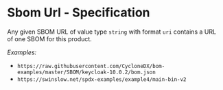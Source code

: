 # Sbom Url - Specification

Any given SBOM URL of value type `string` with format `uri` contains a URL of
one SBOM for this product.

*Examples:*

* `https://raw.githubusercontent.com/CycloneDX/bom-examples/master/SBOM/keycloak-10.0.2/bom.json`
* `https://swinslow.net/spdx-examples/example4/main-bin-v2`

